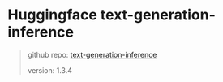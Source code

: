 # Huggingface text-generation-inference

> github repo: [text-generation-inference](https://github.com/huggingface/text-generation-inference)
>
> version: 1.3.4
